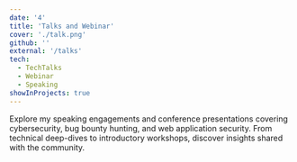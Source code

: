 ```yaml
---
date: '4'
title: 'Talks and Webinar'
cover: './talk.png'
github: ''
external: '/talks'
tech:
  - TechTalks
  - Webinar
  - Speaking
showInProjects: true
---
```


Explore my speaking engagements and conference presentations covering cybersecurity, bug bounty hunting, and web application security. From technical deep-dives to introductory workshops, discover insights shared with the community.
